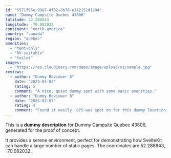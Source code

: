 ```yaml
---
id: "5571f95e-9987-4f02-8b70-e312152d1284"
name: "Dummy Campsite Quebec 43806"
latitude: 52.288843
longitude: -70.082032
continent: "north-america"
country: "canada"
region: "quebec"
amenities:
  - "tent-only"
  - "RV-suitable"
  - "toilet"
images:
  - "https://res.cloudinary.com/demo/image/upload/v1/sample.jpg"
reviews:
  - author: "Dummy Reviewer A"
    date: "2025-04-02"
    rating: 5
    comment: "A nice, quiet dummy spot with some basic amenities."
  - author: "Dummy Reviewer B"
    date: "2025-02-07"
    rating: 4
    comment: "Found it easily. GPS was spot on for this dummy location."
---
```


This is a **dummy description** for Dummy Campsite Quebec 43806, generated for the proof of concept.

It provides a serene environment, perfect for demonstrating how SvelteKit can handle a large number of static pages. The coordinates are 52.288843, -70.082032.
